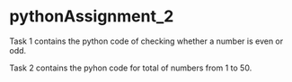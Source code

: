 # pythonAssignment_2
Task 1 contains the python code of checking whether a number is even or odd.

Task 2 contains the pyhon code for total of numbers from 1 to 50.
